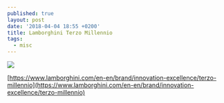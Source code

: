 ```yaml
---
published: true
layout: post
date: '2018-04-04 18:55 +0200'
title: Lamborghini Terzo Millennio
tags:
  - misc
---
```

![](https://images.weserv.nl/?url=//cdn.scrot.moe/images/2018/04/04/terzo_right.png)

[https://www.lamborghini.com/en-en/brand/innovation-excellence/terzo-millennio](https://www.lamborghini.com/en-en/brand/innovation-excellence/terzo-millennio)
